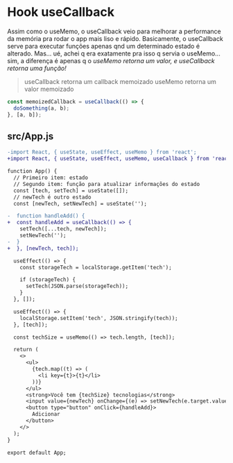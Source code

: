 # Hook useCallback

Assim como o useMemo, o useCallback veio para melhorar a performance da memória
pra rodar o app mais liso e rápido. Basicamente, o useCallback serve para
executar funções apenas qnd um determinado estado é alterado. Mas... ué, achei
q era exatamente pra isso q servia o useMemo... sim, a diferença é apenas q o
_useMemo retorna um valor, e useCallback retorna uma função!_

> useCallback retorna um callback memoizado
> useMemo retorna um valor memoizado

```javascript
const memoizedCallback = useCallback(() => {
  doSomething(a, b);
}, [a, b]);
```

## src/App.js

```diff
-import React, { useState, useEffect, useMemo } from 'react';
+import React, { useState, useEffect, useMemo, useCallback } from 'react';

function App() {
  // Primeiro item: estado
  // Segundo item: função para atualizar informações do estado
  const [tech, setTech] = useState([]);
  // newTech é outro estado
  const [newTech, setNewTech] = useState('');

-  function handleAdd() {
+  const handleAdd = useCallback(() => {
    setTech([...tech, newTech]);
    setNewTech('');
-  }
+  }, [newTech, tech]);

  useEffect(() => {
    const storageTech = localStorage.getItem('tech');

    if (storageTech) {
      setTech(JSON.parse(storageTech));
    }
  }, []);

  useEffect(() => {
    localStorage.setItem('tech', JSON.stringify(tech));
  }, [tech]);

  const techSize = useMemo(() => tech.length, [tech]);

  return (
    <>
      <ul>
        {tech.map((t) => (
          <li key={t}>{t}</li>
        ))}
      </ul>
      <strong>Você tem {techSize} tecnologias</strong>
      <input value={newTech} onChange={(e) => setNewTech(e.target.value)} />
      <button type="button" onClick={handleAdd}>
        Adicionar
      </button>
    </>
  );
}

export default App;
```
